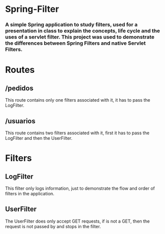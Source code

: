 # Spring-Filter
### A simple Spring application to study filters, used for a presentation in class to explain the concepts, life cycle and the uses of a servlet filter. This project was used to demonstrate the differences between Spring Filters and native Servlet Filters.

# Routes
## /pedidos
This route contains only one filters associated with it, it has to pass the LogFilter.

## /usuarios
This route contains two filters associated with it, first it has to pass the LogFilter and then the UserFilter.

# Filters
## LogFilter
This filter only logs information, just to demonstrate the flow and order of filters in the application.

## UserFilter
The UserFilter does only accept GET requests, if is not a GET, then the request is not passed by and stops in the filter.
